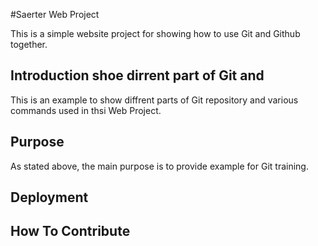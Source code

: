 #Saerter Web Project

This is a simple website project for showing how to use Git and Github together.

## Introduction shoe dirrent part of Git and 
This is an example to show diffrent parts of Git repository and various commands used in thsi Web Project. 

## Purpose
As stated above, the main purpose is to provide example for Git training.

## Deployment

## How To Contribute

